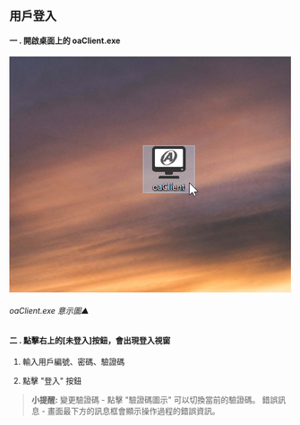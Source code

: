 ## 用戶登入

#### 一 . 開啟桌面上的 oaClient.exe

![oaclient.exe▲](../assets/oaclient.png)

###### oaClient.exe 意示圖▲

#### 二 . 點擊右上的[未登入]按鈕，會出現登入視窗

1. 輸入用戶編號、密碼、驗證碼

2. 點擊 "登入" 按鈕

> **小提醒:**
> 	變更驗證碼 - 點擊 "驗證碼圖示" 可以切換當前的驗證碼。
> 	錯誤訊息 - 畫面最下方的訊息框會顯示操作過程的錯誤資訊。

